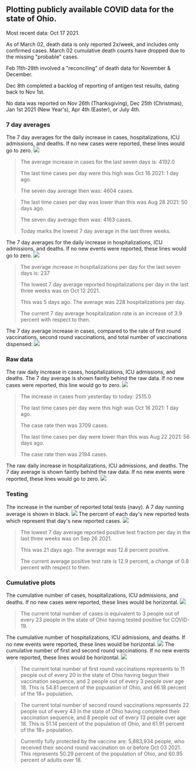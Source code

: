 ## Plotting publicly available COVID data for the state of Ohio. 

Most recent data: Oct 17 2021. 

As of March 02, death data is only reported 2x/week, and includes only confirmed cases. March 02 cumulative death counts have dropped due to the missing "probable" cases.

Feb 11th-28th involved a "reconciling" of death data for November & December.

Dec 8th completed a backlog of reporting of antigen test results, dating back to Nov 1st.

No data was reported on Nov 26th (Thanksgiving), Dec 25th (Christmas), Jan 1st 2021 (New Year's), Apr 4th (Easter), or July 4th.
### 7 day averages
The 7 day averages for the daily increase in cases, hospitalizations, ICU admissions, and deaths. If no new cases were reported, these lines would go to zero.
![](7dayaverage_cases.png)

>The average increase in cases for the last seven days is: 4192.0
>
>The last time cases per day were this high was Oct 16 2021: 1 day ago.
>
>The seven day average then was: 4604 cases.

>
>The last time cases per day was lower than this was Aug 28 2021: 50 days ago.
>
>The seven day average then was: 4163 cases.
>
>Today marks the lowest 7 day average in the last three weeks.

The 7 day averages for the daily increase in hospitalizations, ICU admissions, and deaths. If no new events were reported, these lines would go to zero.
![](7dayaverage_hospital.png)

>The average increase in hospitalizations per day for the last seven days is: 237
>
>The lowest 7 day average reported hospitalizations per day in the last three weeks was on Oct 12 2021.
>
>This was 5 days ago. The average was 228 hospitalizations per day.
>
>The current 7 day average hospitalization rate is an increase of 3.9 percent with respect to then.

The 7 day average increase in cases, compared to the rate of first round vaccinations, second round vaccinations, and total number of vaccinations dispensed:
![](DailyVaccinationsCases.png)

### Raw data
The raw daily increase in cases, hospitalizations, ICU admissions, and deaths. The 7 day average is shown faintly behind the raw data. If no new cases were reported, this line would go to zero.
![](DailyCases.png)

>The increase in cases from yesterday to today: 2515.0 
>
>The last time cases per day were this high was Oct 16 2021: 1 day ago. 
>
>The case rate then was 3709 cases.
>
>The last time cases per day were lower than this was Aug 22 2021: 56 days ago. 
>
>The case rate then was 2194 cases.

The raw daily increase in hospitalizations, ICU admissions, and deaths. The 7 day average is shown faintly behind the raw data. If no new events were reported, these lines would go to zero.
![](DailyHospitalizations.png)

### Testing

The increase in the number of reported total tests (navy). A 7 day running average is shown in black.
![](DailyTests.png)
The percent of each day's new reported tests which represent that day's new reported cases.
![](percentpositive_tests.png)

>The lowest 7 day average reported positive test fraction per day in the last three weeks was on Sep 26 2021.
>
>This was 21 days ago. The average was 12.8 percent positive. 
>
>The current average positive test rate is 12.9 percent, a change of 0.8 percent with respect to then. 

### Cumulative plots
The cumulative number of cases, hospitalizations, ICU admissions, and deaths. If no new cases were reported, these lines would be horizontal.
![](Cases.png)

>The current total number of cases is equivalent to 3 people out of every 23 people in the state of Ohio having tested positive for COVID-19.

The cumulative number of hospitalizations, ICU admissions, and deaths. If no new events were reported, these lines would be horizontal.
![](Hospitalizations.png)
The cumulative number of first and second round vaccinations. If no new events were reported, these lines would be horizontal.
![](Vaccinations.png)

>The current total number of first round vaccinations represents to 11 people out of every 20 in the state of Ohio having begun their vaccination sequence, and 2 people out of every 3 people over age 18.
 >This is 54.81 percent of the population of Ohio, and 66.18 percent of the 18+ population.

>The current total number of second round vaccinations represents 22 people out of every 43 in the state of Ohio having completed their vaccination sequence, and 8 people out of every 13 people over age 18. 
>This is 51.14 percent of the population of Ohio, and 61.91 percent of the 18+ population.

>Currently fully protected by the vaccine are: 5,883,934 people, who received their second round vaccination on or before Oct 03 2021.
>This represents 50.29 percent of the population of Ohio, and 60.95 percent of adults over 18.

